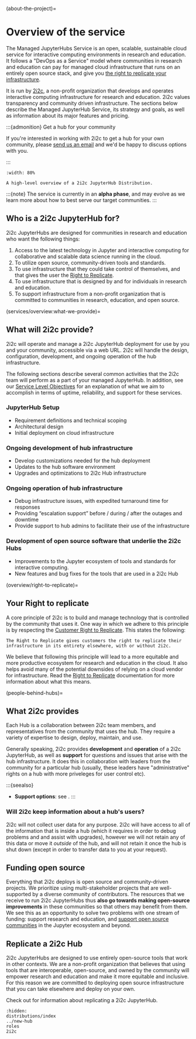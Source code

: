 (about-the-project)=
# Overview of the service

The Managed JupyterHubs Service is an open, scalable, sustainable cloud service for interactive computing environments in research and education.
It follows a "DevOps as a Service" model where communities in research and education can pay for managed cloud infrastructure that runs on an entirely open source stack, and give you [the right to replicate your infrastructure](https://2i2c.org/right-to-replicate).

It is run by [2i2c](https://2i2c.org), a non-profit organization that develops and operates interactive computing infrastructure for research and education.
2i2c values transparency and community driven infrastructure.
The sections below describe the Managed JupyterHub Service, its strategy and goals, as well as information about its major features and pricing.

:::{admonition} Get a hub for your community

If you're interested in working with 2i2c to get a hub for your own community, please [send us an email](mailto:hello@2i2c.org) and we'd be happy to discuss options with you.

:::

```{figure} https://drive.google.com/uc?export=download&id=1vL8ekAtUQ4TEik4-oWIn36VAOITdlmpR
:width: 80%

A high-level overview of a 2i2c JupyterHub Distribution.
```

:::{note}
The service is currently in an **alpha phase**, and may evolve as we learn more about how to best serve our target communities.
:::


## Who is a 2i2c JupyterHub for?

2i2c JupyterHubs are designed for communities in research and education who want the following things:

1. Access to the latest technology in Jupyter and interactive computing for collaborative and scalable data science running in the cloud.
2. To utilize open source, community-driven tools and standards.
3. To use infrastructure that they could take control of themselves, and that gives the user the [Right to Replicate](overview/right-to-replicate).
4. To use infrastructure that is designed by and for individuals in research and education.
5. To support infrastructure from a non-profit organization that is committed to communities in research, education, and open source.

(services/overview:what-we-provide)=
## What will 2i2c provide?

2i2c will operate and manage a 2i2c JupyterHub deployment for use by you and your community, accessible via a web URL. 2i2c will handle the design, configuration, development, and ongoing operation of the hub infrastructure.

The following sections describe several common activities that the 2i2c team will perform as a part of your managed JupyterHub.
In addition, see our [Service Level Objectives](strategy/service-objectives.md) for an explanation of what we aim to accomplish in terms of uptime, reliability, and support for these services.

### JupyterHub Setup

* Requirement definitions and technical scoping
* Architectural design
* Initial deployment on cloud infrastructure

### Ongoing development of hub infrastructure

* Develop customizations needed for the hub deployment
* Updates to the hub software environment
* Upgrades and optimizations to 2i2c Hub infrastructure

### Ongoing operation of hub infrastructure

* Debug infrastructure issues, with expedited turnaround time for responses
* Providing “escalation support” before / during / after the outages and downtime
* Provide support to hub admins to facilitate their use of the infrastructure

### Development of open source software that underlie the 2i2c Hubs

* Improvements to the Jupyter ecosystem of tools and standards for interactive computing.
* New features and bug fixes for the tools that are used in a 2i2c Hub

(overview/right-to-replicate)=
## Your Right to replicate

A core principle of 2i2c is to build and manage technology that is controlled by the community that uses it.
One way in which we adhere to this principle is by respecting the [Customer Right to Replicate](https://2i2c.org/right-to-replicate/). This states the following:

```{epigraph}
The Right to Replicate gives customers the right to replicate their infrastructure in its entirety elsewhere, with or without 2i2c.
```

We believe that following this principle will lead to a more equitable and more productive ecosystem for research and education in the cloud. It also helps avoid many of the potential downsides of relying on a cloud vendor for infrastructure. Read the [Right to Replicate](https://2i2c.org/right-to-replicate/) documentation for more information about what this means.

(people-behind-hubs)=
## What 2i2c provides

Each Hub is a collaboration between 2i2c team members, and representatives from the community that uses the hub.
They require a variety of expertise to design, deploy, maintain, and use.

Generally speaking, 2i2c provides **development** and **operation** of a 2i2c JupyterHub, as well as **support** for questions and issues that arise with the hub infrastructure.
It does this in collaboration with leaders from the community for a particular hub (usually, these leaders have "administrative" rights on a hub with more priveleges for user control etc).

:::{seealso}
- **Support options**: see [](../support.md).
:::

### Will 2i2c keep information about a hub's users?

2i2c will not collect user data for any purpose. 2i2c will have access to all of the information that is inside a hub (which it requires in order to debug problems and and assist with upgrades), however we will not retain any of this data or move it *outside* of the hub, and will not retain it once the hub is shut down (except in order to transfer data to you at your request).


## Funding open source

Everything that 2i2c deploys is open source and community-driven projects.
We prioritize using multi-stakeholder projects that are well-supported by a diverse community of contributors.
The resources that we receive to run 2i2c JupyterHubs thus **also go towards making open-source improvements** in these communities so that others may benefit from them.
We see this as an opportunity to solve two problems with one stream of funding: support research and education, and [support open source communities](https://2i2c.org/about#values) in the Jupyter ecosystem and beyond.

## Replicate a 2i2c Hub

2i2c JupyterHubs are designed to use entirely open-source tools that work in other contexts.
We are a non-profit organization that believes that using tools that are interoperable, open-source, and owned by the community will empower research and education and make it more equitable and inclusive.
For this reason we are committed to deploying open source infrastructure that you can take elsewhere and deploy on your own.

Check out [](../admin/howto/replicate.md) for information about replicating a 2i2c JupyterHub.

```{toctree}
:hidden:
distributions/index
../new-hub
roles
2i2c
```